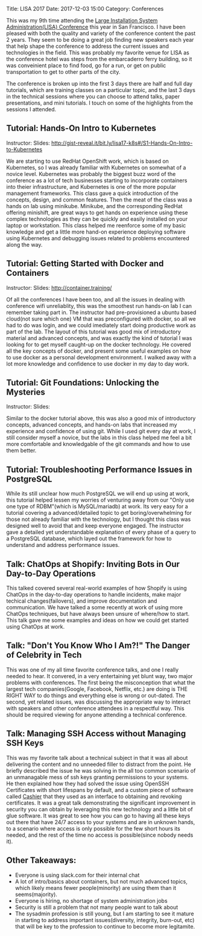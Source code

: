 Title: LISA 2017
Date: 2017-12-03 15:00
Category: Conferences

This was my 9th time attending the [Large Installation System
Administration(LISA) Conference](https://www.usenix.org/conference/lisa17)
this year in San Francisco. I have been pleased with both the quality and
variety of the conference content the past 2 years. They seem to be doing
a great job finding new speakers each year that help shape the conference
to address the current issues and technologies in the field. This was
probably my favorite venue for LISA as the conference hotel was steps
from the embarcaderro ferry building, so it was conveinient place to
find food, go for a run, or get on public transportation to get to other
parts of the city.

The conference is broken up into the first 3 days there are half
and full day tutorials, which are training classes on a particular topic,
and the last 3 days in the technical sessions where you can choose to
attend talks, paper presentations, and mini tutorials. I touch on some
of the highlights from the sessions I attended.

## Tutorial: Hands-On Intro to Kubernetes

Instructor: 
Slides: <http://gist-reveal.it/bit.ly/lisa17-k8s#/S1-Hands-On-Intro-to-Kubernetes>

We are starting to use RedHat OpenShift work, which is based on Kubernetes, so
I was already familiar with Kubernetes on somewhat of a novice
level. Kubernetes was probably the biggest buzz word of the conference as
a lot of tech businesses starting to incorporate containers into theier
infrastructure, and Kubernetes is one of the more popular management
frameworks. This class gave a quick introduction of the concepts, design,
and common features. Then the meat of the class was a hands on lab using
minikube. Minikube, and the corresponding RedHat offering minishift, are
great ways to get hands on experience using these complex technologies
as they can be quickly and easily installed on your laptop or
workstation. This class helped me reenforce some of my basic knowledge and
get a little more hand-on experience deploying software using Kubernetes
and debugging issues related to problems encountered along the way.


## Tutorial: Getting Started with Docker and Containers

Instructor: 
Slides: <http://container.training/>

Of all the conferences I have been too, and all the issues in dealing
with conference wifi unreliablity, this was the smoothest run hands-on
lab I can remember taking part in. The instructor had pre-provisioned a
ubuntu based cloud(not sure which one) VM that was preconfigured with
docker, so all we had to do was login, and we could imediately start
doing productive work as part of the lab. The layout of this tutorial
was good mix of introductory material and advanced concepts, and was
exactly the kind of tutorial I was looking for to get myself caught-up
on the docker technology. He covered all the key concepts of docker,
and present some useful examples on how to use docker as a personal
development environment. I walked away with a lot more knowledge and
confidence to use docker in my day to day work.


## Tutorial: Git Foundations: Unlocking the Mysteries

Instructor:
Slides:

Similar to the docker tutorial above, this was also a good mix of
introductory concepts, advanced concepts, and hands-on labs that increased
my experience and confidence of using git. While I used git every day at
work, I still consider myself a novice, but the labs in this class helped
me feel a bit more comfortable and knowledgable of the git commands and
how to use them better.


## Tutorial: Troubleshooting Performance Issues in PostgreSQL

While its still unclear how much PostgreSQL we will end up using at work,
this tutorial helped lessen my worries of venturing away from our "Only
use one type of RDBM"(which is MySQL/mariadb) at work. Its very easy for
a tutorial covering a advanced/detailed topic to get boring/overwhelming
for those not already familiar with the technology, but I thought this
class was designed well to avoid that and keep everyone engaged. The
instructor gave a detailed yet understandable explanation of every phase
of a query to a PostgreSQL database, which layed out the framework for
how to understand and address performance issues.

## Talk: ChatOps at Shopify: Inviting Bots in Our Day-to-Day Operations

This talked covered several real-world examples of how Shopify is using
ChatOps in the day-to-day operations to handle incidents, make major
techical changes(failovers), and improve documentation and
communication. We have talked a some recently at work of using more
ChatOps techniques, but have always been unsure of where/how to
start. This talk gave me some examples and ideas on how we could get
started using ChatOps at work.

## Talk: "Don't You Know Who I Am?!" The Danger of Celebrity in Tech

This was one of my all time favorite conference talks, and one I really
needed to hear. It convered, in a very entertaining yet blunt way, two
major problems with conferences. The first being the misconception
that what the largest tech companies(Google, Facebook, Netflix,
etc.) are doing is THE RIGHT WAY to do things and everything else is
wrong or out-dated. The second, yet related issues, was discussing the
appropriate way to interact with speakers and other conference attendees
in a respectful way. This should be required viewing for anyone attending
a technical conference.

## Talk: Managing SSH Access without Managing SSH Keys

This was my favorite talk about a technical subject in that it was all
about delivering the content and no unneeded filler to distract from
the point. He briefly described the issue he was solving in the all too
common scenario of an unmanagable mess of ssh keys granting permissions
to your systems. He then explained how they had solved the issue using
OpenSSH Certificates with short lifespans by default, and a custom piece
of software called [Cashier](https://github.com/nsheridan/cashier) that
they used as an interface to obtaining and revoking certificates. It
was a great talk demonstrating the significant improvement in security
you can obtain by leveraging this new technology and a little bit of
glue software. It was great to see how you can go to having all these
keys out there that have 24/7 access to your systems and are in unknown
hands, to a scenario where access is only possible for the few short
hours its needed, and the rest of the time no access is possible(since
nobody needs it).

## Other Takeaways:
  - Everyone is using slack.com for their internal chat
  - A lot of intro/basics about containers, but not much advanced topics, which likely means fewer people(minority) are using them than it seems(majority). 
  - Everyone is hiring, no shortage of system administration jobs
  - Security is still a problem that not many people want to talk about
  - The sysadmin profession is still young, but I am starting to see it mature in starting to address important issues(diversity, integrity, burn-out, etc) that will be key to the profession to continue to become more legitamite.
